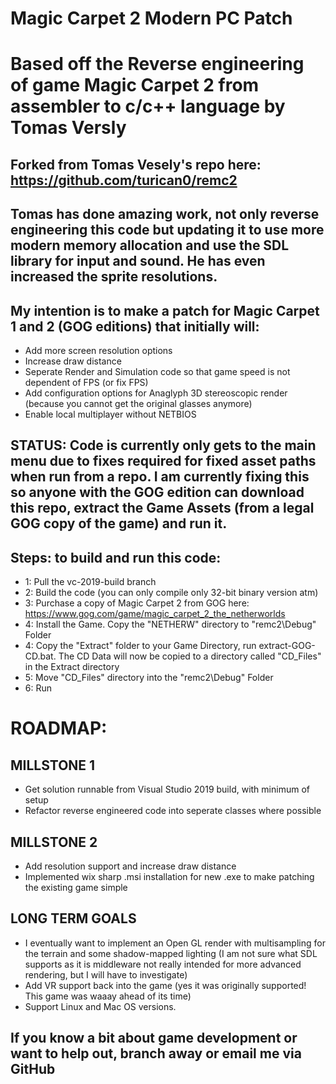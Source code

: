 # Magic Carpet 2 Modern PC Patch
# Based off the Reverse engineering of game Magic Carpet 2 from assembler to c/c++ language by Tomas Versly
## Forked from Tomas Vesely's repo here: https://github.com/turican0/remc2
## Tomas has done amazing work, not only reverse engineering this code but updating it to use more modern memory allocation and use the SDL library for input and sound. He has even increased the sprite resolutions.
## My intention is to make a patch for Magic Carpet 1 and 2 (GOG editions) that initially will:
- Add more screen resolution options
- Increase draw distance
- Seperate Render and Simulation code so that game speed is not dependent of FPS (or fix FPS)
- Add configuration options for Anaglyph 3D stereoscopic render (because you cannot get the original glasses anymore)
- Enable local multiplayer without NETBIOS
## STATUS: Code is currently only gets to the main menu due to fixes required for fixed asset paths when run from a repo. I am currently fixing this so anyone with the GOG edition can download this repo, extract the Game Assets (from a legal GOG copy of the game) and run it.
## Steps: to build and run this code:
- 1: Pull the vc-2019-build branch
- 2: Build the code (you can only compile only 32-bit binary version atm)
- 3: Purchase a copy of Magic Carpet 2 from GOG here: https://www.gog.com/game/magic_carpet_2_the_netherworlds
- 4: Install the Game. Copy the "NETHERW" directory to "remc2\Debug" Folder
- 4: Copy the "Extract" folder to your Game Directory, run extract-GOG-CD.bat. The CD Data will now be copied to a directory called "CD_Files" in the Extract directory
- 5: Move "CD_Files" directory into the "remc2\Debug" Folder
- 6: Run
# ROADMAP:
## MILLSTONE 1
- Get solution runnable from Visual Studio 2019 build, with minimum of setup
- Refactor reverse engineered code into seperate classes where possible
## MILLSTONE 2
- Add resolution support and increase draw distance
- Implemented wix sharp .msi installation for new .exe to make patching the existing game simple
## LONG TERM GOALS
- I eventually want to implement an Open GL render with multisampling for the terrain and some shadow-mapped lighting (I am not sure what SDL supports as it is middleware not really intended for more advanced rendering, but I will have to investigate)<br />
- Add VR support back into the game (yes it was originally supported! This game was waaay ahead of its time)<br />
- Support Linux and Mac OS versions.

## If you know a bit about game development or want to help out, branch away or email me via GitHub

